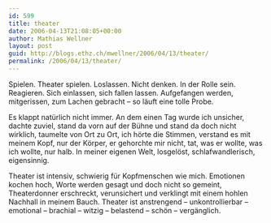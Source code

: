 ```yaml
---
id: 599
title: theater
date: 2006-04-13T21:08:05+00:00
author: Mathias Wellner
layout: post
guid: http://blogs.ethz.ch/mwellner/2006/04/13/theater/
permalink: /2006/04/13/theater/
---
```

Spielen. Theater spielen. Loslassen. Nicht denken. In der Rolle sein. Reagieren. Sich einlassen, sich fallen lassen. Aufgefangen werden, mitgerissen, zum Lachen gebracht &#8211; so läuft eine tolle Probe. 

Es klappt natürlich nicht immer. An dem einen Tag wurde ich unsicher, dachte zuviel, stand da vorn auf der Bühne und stand da doch nicht wirklich, taumelte von Ort zu Ort, ich hörte die Stimmen, verstand es mit meinem Kopf, nur der Körper, er gehorchte mir nicht, tat, was er wollte, was ich wollte, nur halb. In meiner eigenen Welt, losgelöst, schlafwandlerisch, eigensinnig. 

Theater ist intensiv, schwierig für Kopfmenschen wie mich. Emotionen kochen hoch, Worte werden gesagt und doch nicht so gemeint, Theaterdonner erschreckt, verunsichert und verklingt mit einem hohlen Nachhall in meinem Bauch. Theater ist anstrengend &#8211; unkontrollierbar &#8211; emotional &#8211; brachial &#8211; witzig &#8211; belastend &#8211; schön &#8211; vergänglich.